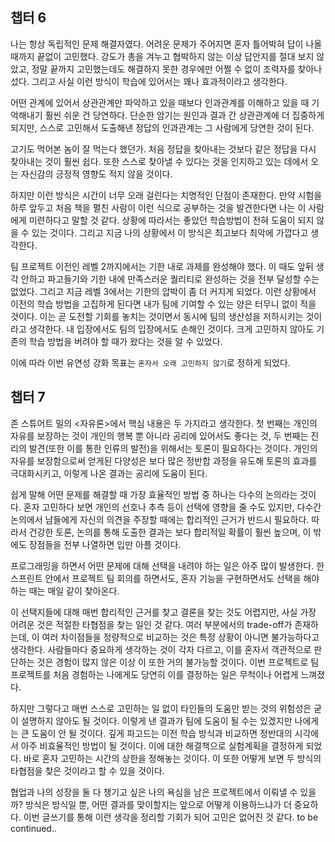 ## 챕터 6

나는 항상 독립적인 문제 해결자였다. 어려운 문제가 주어지면 혼자 틀어박혀 답이 나올 때까지 끝없이 고민했다. 강도가 총을 겨누고 협박하지 않는 이상 답안지를 절대 보지 않았고, 정말 끝까지 고민했는데도 해결하지 못한 경우에만 어쩔 수 없이 조력자를 찾아나섰다. 그리고 사실 이런 방식이 학습에 있어서는 꽤나 효과적이라고 생각한다.

어떤 관계에 있어서 상관관계만 파악하고 있을 때보다 인과관계를 이해하고 있을 때 기억해내기 훨씬 쉬운 건 당연하다. 단순한 암기는 원인과 결과 간 상관관계에 더 집중하게 되지만, 스스로 고민해서 도출해낸 정답의 인과관계는 그 사람에게 당연한 것이 된다.

고기도 먹어본 놈이 잘 먹는다 했던가. 처음 정답을 찾아내는 것보다 같은 정답을 다시 찾아내는 것이 훨씬 쉽다. 또한 스스로 찾아낼 수 있다는 것을 인지하고 있는 데에서 오는 자신감의 긍정적 영향도 적지 않을 것이다.

하지만 이런 방식은 시간이 너무 오래 걸린다는 치명적인 단점이 존재한다. 만약 시험을 하루 앞두고 처음 책을 펼친 사람이 이런 식으로 공부하는 것을 발견한다면 나는 이 사람에게 미련하다고 말할 것 같다. 상황에 따라서는 좋았던 학습방법이 전혀 도움이 되지 않을 수 있는 것이다. 그리고 지금 나의 상황에서 이 방식은 최고보다 최악에 가깝다고 생각한다.

팀 프로젝트 이전인 레벨 2까지에서는 기한 내로 과제를 완성해야 했다. 이 때도 앞뒤 생각 안하고 파고들기와 기한 내에 만족스러운 퀄리티로 완성하는 것을 전부 달성할 수는 없었다. 그리고 지금 레벨 3에서는 기한의 압박이 좀 더 커지게 되었다. 이런 상황에서 이전의 학습 방법을 고집하게 된다면 내가 팀에 기여할 수 있는 양은 터무니 없이 적을 것이다. 이는 곧 도전할 기회를 놓치는 것이면서 동시에 팀의 생산성을 저하시키는 것이라고 생각한다. 내 입장에서도 팀의 입장에서도 손해인 것이다. 크게 고민하지 않아도 기존의 학습 방법을 버려야 할 때가 왔다는 것을 알 수 있었다.

이에 따라 이번 유연성 강화 목표는 `혼자서 오래 고민하지 않기`로 정하게 되었다.

## 챕터 7

존 스튜어트 밀의 <자유론>에서 핵심 내용은 두 가지라고 생각한다. 첫 번째는 개인의 자유를 보장하는 것이 개인의 행복 뿐 아니라 공리에 있어서도 좋다는 것, 두 번째는 진리의 발견(또한 이를 통한 인류의 발전)을 위해서는 토론이 필요하다는 것이다. 개인의 자유를 보장함으로써 얻게된 다양성은 보다 많은 정반합 과정을 유도해 토론의 효과를 극대화시키고, 이렇게 나온 결과는 공리에 도움이 된다.

쉽게 말해 어떤 문제를 해결할 때 가장 효율적인 방법 중 하나는 다수의 논의라는 것이다. 혼자 고민하다 보면 개인의 선호나 추측 등이 선택에 영향을 줄 수도 있지만, 다수간 논의에서 남들에게 자신의 의견을 주장할 때에는 합리적인 근거가 반드시 필요하다. 따라서 건강한 토론, 논의를 통해 도출한 결과는 보다 합리적일 확률이 훨씬 높으며, 이 밖에도 장점들을 전부 나열하면 입만 아플 것이다.

프로그래밍을 하면서 어떤 문제에 대해 선택을 내려야 하는 일은 아주 많이 발생한다. 한 스프린트 안에서 프로젝트 팀 회의를 하면서도, 혼자 기능을 구현하면서도 선택을 해야하는 때는 매일 같이 찾아온다.

이 선택지들에 대해 매번 합리적인 근거를 찾고 결론을 찾는 것도 어렵지만, 사실 가장 어려운 것은 적절한 타협점을 찾는 일인 것 같다. 여러 부분에서의 trade-off가 존재하는데, 이 여러 차이점들을 정량적으로 비교하는 것은 특정 상황이 아니면 불가능하다고 생각한다. 사람들마다 중요하게 생각하는 것이 각자 다르고, 이를 혼자서 객관적으로 판단하는 것은 경험이 많지 않은 이상 이 또한 거의 불가능할 것이다. 이번 프로젝트로 팀 프로젝트를 처음 경험하는 나에게도 당연히 이를 결정하는 일은 무척이나 어렵게 느껴졌다.

하지만 그렇다고 매번 스스로 고민하는 일 없이 타인들의 도움만 받는 것의 위험성은 굳이 설명하지 않아도 될 것이다. 이렇게 낸 결과가 팀에 도움이 될 수는 있겠지만 나에게는 큰 도움이 안 될 것이다. 깊게 파고드는 이전 학습 방식과 비교하면 정반대의 시각에서 아주 비효율적인 방법이 될 것이다. 이에 대한 해결책으로 실험계획을 결정하게 되었다. 바로 혼자 고민하는 시간의 상한을 정해놓는 것이다. 이 또한 어떻게 보면 두 방식의 타협점을 찾은 것이라고 할 수 있을 것이다.

협업과 나의 성장을 둘 다 챙기고 싶은 나의 욕심을 남은 프로젝트에서 이뤄낼 수 있을까? 방식은 방식일 뿐, 어떤 결과를 맞이할지는 앞으로 어떻게 이용하느냐가 더 중요하다. 이번 글쓰기를 통해 이런 생각을 정리할 기회가 되어 고민은 없어진 것 같다. to be continued..
